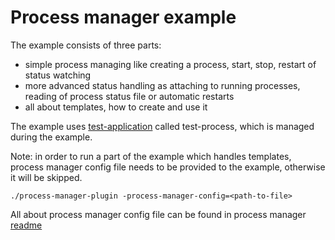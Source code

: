 # Process manager example

The example consists of three parts:
* simple process managing like creating a process, start, stop, restart of status watching
* more advanced status handling as attaching to running processes, reading of process status file or automatic restarts
* all about templates, how to create and use it

The example uses [test-application](test-process/test-process.go) called test-process, which is managed during
the example.

Note: in order to run a part of the example which handles templates, process manager config file needs to be provided
to the example, otherwise it will be skipped.

```
./process-manager-plugin -process-manager-config=<path-to-file>
```

All about process manager config file can be found in process manager [readme](../../process/README.md#Templates)

